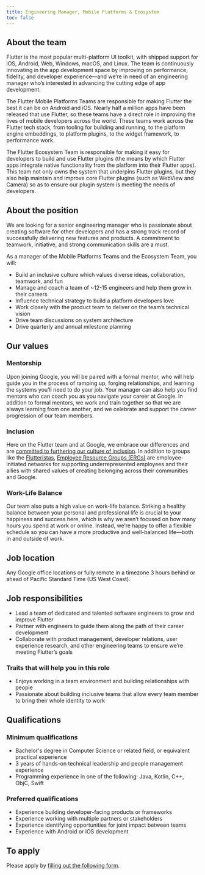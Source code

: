 ```yaml
---
title: Engineering Manager, Mobile Platforms & Ecosystem
toc: false
---
```


## About the team

Flutter is the most popular multi-platform UI toolkit,
with shipped support for iOS, Android, Web, Windows, macOS, and Linux.
The team is continuously innovating in the app development space
by improving on performance, fidelity, and developer experience&mdash;and
we’re in need of an engineering manager who’s interested in advancing
the cutting edge of app development.

The Flutter Mobile Platforms Teams are responsible for making Flutter the best it can be on Android and iOS.  Nearly half a million apps have been released that use Flutter, so these teams have a direct role in improving the lives of mobile developers across the world.  These teams work across the Flutter tech stack, from tooling for building and running, to the platform engine embeddings, to platform plugins, to the widget framework, to performance work.

The Flutter Ecosystem Team is responsible for making it easy for developers to build and use Flutter plugins (the means by which Flutter apps integrate native functionality from the platform into their Flutter apps).  This team not only owns the system that underpins Flutter plugins, but they also help maintain and improve core Flutter plugins (such as WebView and Camera) so as to ensure our plugin system is meeting the needs of developers.

## About the position

We are looking for a senior engineering manager who is passionate about creating software for other developers and has a strong track record of successfully delivering new features and products. A commitment to teamwork, initiative, and strong communication skills are a must.

As a manager of the Mobile Platforms Teams and the Ecosystem Team, you will:

*   Build an inclusive culture which values diverse ideas, collaboration, teamwork, and fun
*   Manage and coach a team of ~12-15 engineers and help them grow in their careers
*   Influence technical strategy to build a platform developers love
*   Work closely with the product team to deliver on the team’s technical vision
*   Drive team discussions on system architecture
*   Drive quarterly and annual milestone planning

## Our values

### Mentorship

Upon joining Google, you will be paired with a formal mentor, who will help guide you in the process of ramping up, forging relationships, and learning the systems you’ll need to do your job.  Your manager can also help you find mentors who can coach you as you navigate your career at Google. In addition to formal mentors, we work and train together so that we are always learning from one another, and we celebrate and support the career progression of our team members.

### Inclusion

Here on the Flutter team and at Google, we embrace our differences and are [committed to furthering our culture of inclusion](https://flutter.dev/culture).  In addition to groups like the [Flutteristas](https://flutteristas.org/), [Employee Resource Groups (ERGs)](https://diversity.google/commitments/) are employee-initiated networks for supporting underrepresented employees and their allies with shared values of creating belonging across their communities and Google.

### Work-Life Balance

Our team also puts a high value on work-life balance. Striking a healthy balance between your personal and professional life is crucial to your happiness and success here, which is why we aren’t focused on how many hours you spend at work or online. Instead, we’re happy to offer a flexible schedule so you can have a more productive and well-balanced life—both in and outside of work.

## Job location

Any Google office locations or fully remote in a timezone 3 hours behind or ahead of Pacific Standard Time (US West Coast).

## Job responsibilities

*   Lead a team of dedicated and talented software engineers to grow and improve Flutter
*   Partner with engineers to guide them along the path of their career development
*   Collaborate with product management, developer relations, user experience research, and other engineering teams to ensure we’re meeting Flutter’s goals

### Traits that will help you in this role

*   Enjoys working in a team environment and building relationships with people
*   Passionate about building inclusive teams that allow every team member to bring their whole identity to work

## Qualifications

### Minimum qualifications

*   Bachelor's degree in Computer Science or related field, or equivalent practical experience
*   3 years of hands-on technical leadership and people management experience
*   Programming experience in one of the following: Java, Kotlin, C++, ObjC, Swift

### Preferred qualifications

*   Experience building developer-facing products or frameworks
*   Experience working with multiple partners or stakeholders
*   Experience identifying opportunities for joint impact between teams
*   Experience with Android or iOS development

## To apply

Please apply by [filling out the following form](https://flutter.dev/go/job).

